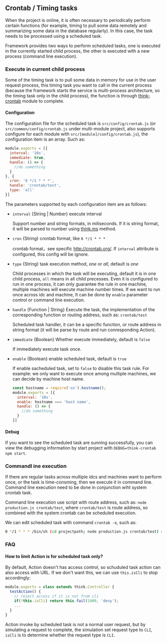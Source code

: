 ## Crontab / Timing tasks

When the project is online, it is often necessary to periodically perform certain functions (for example, timing to pull some data remotely and summarizing some data in the database regularly). In this case, the task needs to be processed using a scheduled task.

Framework provides two ways to perform scheduled tasks, one is executed in the currently started child process, the other is executed with a new process (command line execution).

### Execute in current child process

Some of the timing task is to pull some data in memory for use in the user request process, this timing task you want to call in the current process (because the framework starts the service is multi-process architecture, so the timing task only in the child process), the function is through [think-crontab](https://github.com/thinkjs/think-crontab) module to complete.

#### Configuration

The configuration file for the scheduled task is `src/config/crontab.js` (or `src/common/config/crontab.js` under multi-module project, also supports configure for each module with `src/[module]/config/crontab.js`), the configuration item is an array. Such as:

```javascript
module.exports = [{
  interval: '10s',
  immediate: true,
  handle: () => {
    //do something
  }
}, {
  cron: '0 */1 * * *',
  handle: 'crontab/test',
  type: 'all'
}]
```

The parameters supported by each configuration item are as follows:

* `interval` {String | Number} execute interval

  Support number and string formats, in miliseconds. If it is string format, it will be parsed to number using [think.ms](/doc/3.0/think.html#toc-35a) method.

* `cron` {String} crontab format, like `0 */1 * * *`

  crontab format，see specific <http://crontab.org/>. If `interval` attribute is configured, this config will be ignore.

* `type` {String} task execution method, *one* or *all*, default is *one*

  Child processes in which the task will be executing, default it is in one child process, `all` means in all child precesses. Even it is configured to run in one process, it can only guarantee the rule in one machine, multiple machines will execute machine number times. If we want to run once across idc and machine, It can be done by `enable` parameter control or command line execution.

* `handle` {Function | String} Execute the task, the implementation of the corresponding function or routing address, such as: `crontab/test`

  Scheduled task handler, it can be a specific function, or route address in string format (it will be parse by route and run conresponding Action).

* `immediate` {Boolean} Whether execute immediately, default is `false`

  If immediately execute task once.

* `enable` {Boolean} enable scheduled task, default is `true`

  If enable sacheduled task, set to `false` to disable this task rule. For example: we only want to execute once among multiple machines, we can decide by machine host name.


  ```js
  const hostname = require('os').hostname();
  module.exports = [{
    interval: '10s',
    enable: hostname === 'host name',
    handle: () => {
      //do something
    }
  }]
  ```

#### Debug

If you want to see the scheduled task are sunning successfully, you can view the debugging information by start project with `DEBUG=think-crontab npm start`.

### Commandl ine execution

If there are regular tasks across multiple idcs and machines want to perform once, or the task is time-consming, then we execute it in command line. Command line execution need to be done in conjunction wiht system crontab task.

Command line execution use script with route address, such as: `node production.js crontab/test`, where `crontab/test` is route address, so combined with the system crontab can be scheduled execution.

We can edit scheduled task with command `crontab -e`, such as:

```sh
0 */1 * * * /bin/sh (cd projectpath; node production.js crontab/test) # execute every one hour
```

### FAQ

#### How to limit Action is for scheduled task only?

By default, Action doesn't has access control, so schuduled task action can also access with URL. If we don't want this, we can use `this.isCli` to stop accordingly:

```js
module.exports = class extends think.Controller {
  testAction() {
    // reject access if it is not from cli
    if(!this.isCli) return this.fail(1000, 'deny');
    ...
  }
}
```
Action invoke by scheduled task is not a normal user request, but by simulating a request to complete, the simulation set request type to `CLI`, `isCli` is to determine whether the request type is `CLI`.